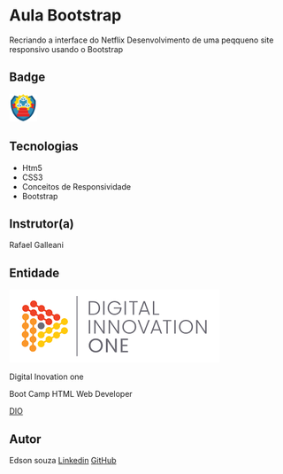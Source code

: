 # Aula Bootstrap
Recriando a interface do Netflix
Desenvolvimento de uma peqqueno site responsivo usando o Bootstrap

## Badge

<img src="./img/39ffe32f-f748-4905-8d66-6932d45ef77d.png" width="50px">


## Tecnologias
* Htm5
* CSS3
* Conceitos de Responsividade
* Bootstrap

## Instrutor(a)

Rafael Galleani

## Entidade

<img src="./img/logo_dio.png">

Digital Inovation one 

Boot Camp HTML Web Developer

[DIO](https://digitalinnovation.one/sign-up?ref=8EJE9QGVQT)



## Autor
Edson souza
[Linkedin](https://www.linkedin.com/in/edsonfrs/)
[GitHub](https://github.com/Edsonfrs)

